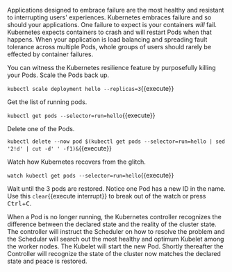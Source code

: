 Applications designed to embrace failure are the most healthy and resistant to interrupting users' experiences. Kubernetes embraces failure and so should your applications. One failure to expect is your containers _will_ fail. Kubernetes expects containers to crash and will restart Pods when that happens. When your application is load balancing and spreading fault tolerance across multiple Pods, whole groups of users should rarely be effected by container failures.

You can witness the Kubernetes resilience feature by purposefully killing your Pods. Scale the Pods back up.

`kubectl scale deployment hello --replicas=3`{{execute}}

Get the list of running pods.

`kubectl get pods --selector=run=hello`{{execute}}

Delete one of the Pods.

`kubectl delete --now pod $(kubectl get pods --selector=run=hello | sed '2!d' | cut -d' ' -f1)&`{{execute}}

Watch how Kubernetes recovers from the glitch.

`watch kubectl get pods --selector=run=hello`{{execute}}

Wait until the 3 pods are restored. Notice one Pod has a new ID in the name. Use this ```clear```{{execute interrupt}} to break out of the watch or press <kbd>Ctrl</kbd>+<kbd>C</kbd>.

When a Pod is no longer running, the Kubernetes controller recognizes the difference between the declared state and the reality of the cluster state. The controller will instruct the Scheduler on how to resolve the problem and the Schedular will search out the most healthy and optimum Kubelet among the worker nodes. The Kubelet will start the new Pod. Shortly thereafter the Controller will recognize the state of the cluster now matches the declared state and peace is restored.
